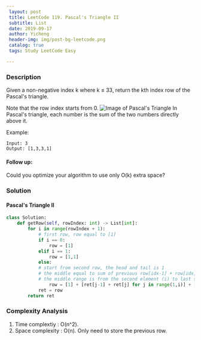 ```yaml
--- 
 layout: post
 title: LeetCode 119. Pascal's Triangle II
 subtitle: List
 date: 2019-09-17
 author: Yicheng
 header-img: img/post-bg-leetcode.png
 catalog: true
 tags: Study LeetCode Easy

---
```


### Description

Given a non-negative index k where k ≤ 33, return the kth index row of the Pascal's triangle.

Note that the row index starts from 0.
![Image of Pascal's Triangle](https://upload.wikimedia.org/wikipedia/commons/0/0d/PascalTriangleAnimated2.gif)
In Pascal's triangle, each number is the sum of the two numbers directly above it.

Example:
```
Input: 3
Output: [1,3,3,1]
```

#### Follow up:

Could you optimize your algorithm to use only O(k) extra space?

### Solution

#### Pascal's Triangle II

```python
class Solution:
    def getRow(self, rowIndex: int) -> List[int]:
        for i in range(rowIndex + 1):
            # first row, row equal to [1]
            if i == 0:
                row = [1]
            elif i == 1:
                row = [1,1]
            else:
            # start from second row, the head and tail is 1
            # the middle equal to sum of previous row[idx-1] + row[idx]
            # the middle range is from the second element (i) to last second element i
                row = [1] + [ret[j-1] + ret[j] for j in range(1,i)] + [1]          
            ret = row
        return ret
```

### Complexity Analysis

1. Time complextiy : O(n^2).
2. Space complexity : O(n). Only need to store the previous row.
